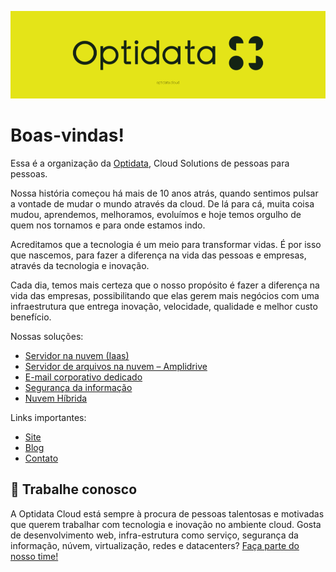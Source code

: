 ![](.github/optidata-org-readme-logo.png)

# Boas-vindas!

Essa é a organização da [Optidata](https://www.optidatacloud.com), Cloud Solutions de pessoas para pessoas.

Nossa história começou há mais de 10 anos atrás, quando sentimos pulsar a vontade de mudar o mundo através da cloud. De lá para cá, muita coisa mudou, aprendemos, melhoramos, evoluímos e hoje temos orgulho de quem nos tornamos e para onde estamos indo. 

Acreditamos que a tecnologia é um meio para transformar vidas. É por isso que nascemos, para fazer a diferença na vida das pessoas e empresas, através da tecnologia e inovação.

Cada dia, temos mais certeza que o nosso propósito é fazer a diferença na vida das empresas, possibilitando que elas gerem mais negócios com uma infraestrutura que entrega inovação, velocidade, qualidade e melhor custo benefício.

Nossas soluções:

* [Servidor na nuvem (Iaas)](https://www.optidatacloud.com/server-premium/)
* [Servidor de arquivos na nuvem – Amplidrive](https://www.optidatacloud.com/file-server-cloud/)
* [E-mail corporativo dedicado](https://www.optidatacloud.com/corporate-mail/)
* [Segurança da informação](https://www.optidatacloud.com/cyber-security/)
* [Nuvem Híbrida](https://www.optidatacloud.com/nuvem-hibrida/)

Links importantes:

* [Site](https://www.optidatacloud.com)
* [Blog](https://www.optidatacloud.com/blog/)
* [Contato](https://www.optidatacloud.com/contato/)

## 🤝 Trabalhe conosco

A Optidata Cloud está sempre à procura de pessoas talentosas e motivadas que querem trabalhar com tecnologia e inovação no ambiente cloud. Gosta de desenvolvimento web, infra-estrutura como serviço, segurança da informação, núvem, virtualização, redes e datacenters? [Faça parte do nosso time!](https://www.optidatacloud.com/trabalhe-conosco)
